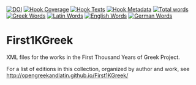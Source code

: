 [![DOI](https://zenodo.org/badge/56595003.svg)](https://zenodo.org/badge/latestdoi/56595003)
[![Hook Coverage](http://ci.perseids.org/api/hook/v2.0/badges/OpenGreekAndLatin/First1KGreek/coverage.svg)](http://ci.perseids.org/repo/OpenGreekAndLatin/First1KGreek)
[![Hook Texts](http://ci.perseids.org/api/hook/v2.0/badges/OpenGreekAndLatin/First1KGreek/texts.svg)](http://ci.perseids.org/repo/OpenGreekAndLatin/First1KGreek)
[![Hook Metadata](http://ci.perseids.org/api/hook/v2.0/badges/OpenGreekAndLatin/First1KGreek/metadata.svg)](http://ci.perseids.org/repo/OpenGreekAndLatin/First1KGreek)
[![Total words](http://ci.perseids.org/api/hook/v2.0/badges/OpenGreekAndLatin/First1KGreek/words.svg)](http://ci.perseids.org/repo/OpenGreekAndLatin/First1KGreek)
[![Greek Words](http://ci.perseids.org/api/hook/v2.0/badges/OpenGreekAndLatin/First1KGreek/words.svg?lang=grc)](http://ci.perseids.org/repo/OpenGreekAndLatin/First1KGreek)
[![Latin Words](http://ci.perseids.org/api/hook/v2.0/badges/OpenGreekAndLatin/First1KGreek/words.svg?lang=lat)](http://ci.perseids.org/repo/OpenGreekAndLatin/First1KGreek)
[![English Words](http://ci.perseids.org/api/hook/v2.0/badges/OpenGreekAndLatin/First1KGreek/words.svg?lang=eng)](http://ci.perseids.org/repo/OpenGreekAndLatin/First1KGreek)
[![German Words](http://ci.perseids.org/api/hook/v2.0/badges/OpenGreekAndLatin/First1KGreek/words.svg?lang=deu)](http://ci.perseids.org/repo/OpenGreekAndLatin/First1KGreek)

# First1KGreek
XML files for the works in the First Thousand Years of Greek Project.

For a list of editions in this collection, organized by author and work, see http://opengreekandlatin.github.io/First1KGreek/
